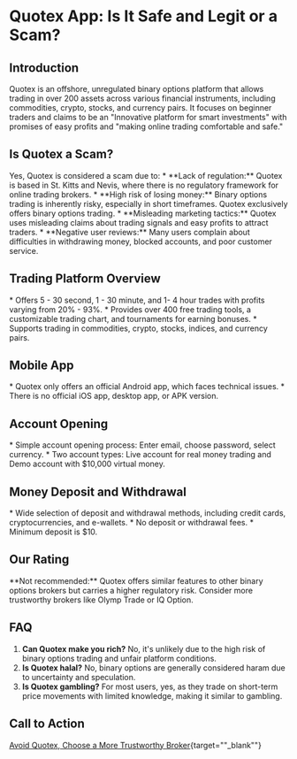 # Quotex App: Is It Safe and Legit or a Scam?

## Introduction

Quotex is an offshore, unregulated binary options platform that allows
trading in over 200 assets across various financial instruments,
including commodities, crypto, stocks, and currency pairs. It focuses on
beginner traders and claims to be an "Innovative platform for smart
investments" with promises of easy profits and "making online
trading comfortable and safe."

## Is Quotex a Scam?

Yes, Quotex is considered a scam due to: \* \*\*Lack of regulation:\*\*
Quotex is based in St. Kitts and Nevis, where there is no regulatory
framework for online trading brokers. \* \*\*High risk of losing
money:\*\* Binary options trading is inherently risky, especially in
short timeframes. Quotex exclusively offers binary options trading. \*
\*\*Misleading marketing tactics:\*\* Quotex uses misleading claims
about trading signals and easy profits to attract traders. \*
\*\*Negative user reviews:\*\* Many users complain about difficulties in
withdrawing money, blocked accounts, and poor customer service.

## Trading Platform Overview

\* Offers 5 - 30 second, 1 - 30 minute, and 1- 4 hour trades with
profits varying from 20% - 93%. \* Provides over 400 free trading tools,
a customizable trading chart, and tournaments for earning bonuses. \*
Supports trading in commodities, crypto, stocks, indices, and currency
pairs.

## Mobile App

\* Quotex only offers an official Android app, which faces technical
issues. \* There is no official iOS app, desktop app, or APK version.

## Account Opening

\* Simple account opening process: Enter email, choose password, select
currency. \* Two account types: Live account for real money trading and
Demo account with \$10,000 virtual money.

## Money Deposit and Withdrawal

\* Wide selection of deposit and withdrawal methods, including credit
cards, cryptocurrencies, and e-wallets. \* No deposit or withdrawal
fees. \* Minimum deposit is \$10.

## Our Rating

\*\*Not recommended:\*\* Quotex offers similar features to other binary
options brokers but carries a higher regulatory risk. Consider more
trustworthy brokers like Olymp Trade or IQ Option.

## FAQ

1.  **Can Quotex make you rich?** No, it\'s unlikely due to the high
    risk of binary options trading and unfair platform conditions.
2.  **Is Quotex halal?** No, binary options are generally considered
    haram due to uncertainty and speculation.
3.  **Is Quotex gambling?** For most users, yes, as they trade on
    short-term price movements with limited knowledge, making it similar
    to gambling.

## Call to Action

[Avoid Quotex, Choose a More Trustworthy
Broker](\%22https://traff.sbs/quotexonelink.com\%22){target=""_blank""}

